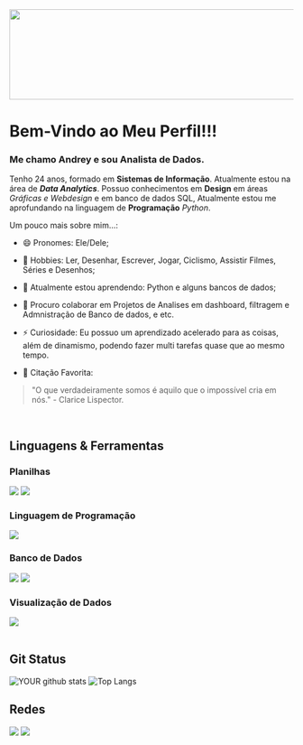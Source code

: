 <img src="https://i.pinimg.com/736x/2d/e8/82/2de882cd4f3992ada3d609e3a183f7a4.jpg" width="5000" height="160">

# Bem-Vindo ao Meu Perfil!!!
### Me chamo Andrey e sou Analista de Dados.

<!--Introdução-->

<p>Tenho 24 anos, formado em <b>Sistemas de Informação</b>. Atualmente estou na área de <b><i>Data Analytics</i></b>. Possuo conhecimentos em <b>Design</b> em áreas <i>Gráficas e Webdesign</i> e em banco de dados SQL, Atualmente estou me aprofundando na linguagem de <b>Programação</b> <i>Python</i>.</p>
 
 Um pouco mais sobre mim...:
- 😄 Pronomes: Ele/Dele;
- 🔭 Hobbies: Ler, Desenhar, Escrever, Jogar, Ciclismo, Assistir Filmes, Séries e Desenhos;
- 🌱 Atualmente estou aprendendo: Python e alguns bancos de dados;
- 👯 Procuro colaborar em Projetos de Analises em dashboard, filtragem e Admnistração de Banco de dados, e etc.
- ⚡ Curiosidade: Eu possuo um aprendizado acelerado para as coisas, além de dinamismo, podendo fazer multi tarefas quase que ao mesmo tempo.

- 📑 Citação Favorita: 

>  "O que verdadeiramente somos é aquilo que o impossível cria em nós." - Clarice Lispector.

<br/>

<!--Tecnologias-->

## Linguagens & Ferramentas

### Planilhas
<img src = "https://img.shields.io/badge/Microsoft_Excel-217346?style=for-the-badge&logo=microsoft-excel&logoColor=white"> <img src="https://img.shields.io/badge/LibreOffice-%2318A303?style=for-the-badge&logo=LibreOffice&logoColor=white">

### Linguagem de Programação
<img src="https://img.shields.io/badge/python-3670A0?style=for-the-badge&logo=python&logoColor=yellow">

### Banco de Dados
<img src="https://img.shields.io/badge/mysql-%2300f.svg?style=for-the-badge&logo=mysql&logoColor=white"> <img src="https://img.shields.io/badge/Microsoft%20SQL%20Server-CC2927?style=for-the-badge&logo=microsoft%20sql%20server&logoColor=white">

### Visualização de Dados
<img src="https://img.shields.io/badge/power_bi-F2C811?style=for-the-badge&logo=powerbi&logoColor=black">

<br/>
<br/>

<!--Status-->

## Git Status

![YOUR github stats](https://github-readme-stats.vercel.app/api?username=AndyeData) ![Top Langs](https://github-readme-stats.vercel.app/api/top-langs/?username=AndyeData&layout=compact)
<!--Contatos-->

## Redes 

[<img src="https://img.shields.io/badge/linkedin-%230077B5.svg?&style=for-the-badge&logo=linkedin&logoColor=white" />](https://www.linkedin.com/in/andrey-nasc/)  [<img src = "https://img.shields.io/badge/instagram-%23E4405F.svg?&style=for-the-badge&logo=instagram&logoColor=white">](https://www.instagram.com/andy.nasc/) 
